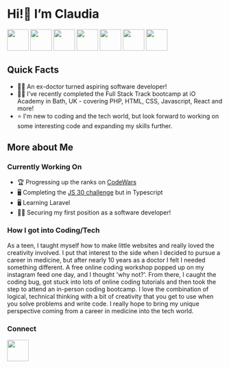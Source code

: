 # <b>Hi!</b>👋 I’m Claudia

<img style="height:50px;" src="https://cdn.jsdelivr.net/gh/devicons/devicon@latest/icons/php/php-original.svg" /> <img style="height:50px;" src="https://cdn.jsdelivr.net/gh/devicons/devicon@latest/icons/html5/html5-original-wordmark.svg" /> <img style="height:50px;" src="https://cdn.jsdelivr.net/gh/devicons/devicon@latest/icons/css3/css3-original-wordmark.svg" /> <img style="height:50px;" src="https://cdn.jsdelivr.net/gh/devicons/devicon@latest/icons/javascript/javascript-original.svg" /> <img style="height:50px;" src="https://cdn.jsdelivr.net/gh/devicons/devicon@latest/icons/react/react-original-wordmark.svg" /> <img style="height:50px;" src="https://cdn.jsdelivr.net/gh/devicons/devicon@latest/icons/typescript/typescript-original.svg" /> <img style="height:50px;" src="https://cdn.jsdelivr.net/gh/devicons/devicon@latest/icons/mysql/mysql-plain-wordmark.svg" />

## Quick Facts
- 👩‍⚕️ An ex-doctor turned aspiring software developer!  
- 👩‍💻 I’ve recently completed the Full Stack Track bootcamp at iO Academy in Bath, UK - covering PHP, HTML, CSS, Javascript, React and more!
- ⭐ I'm new to coding and the tech world, but look forward to working on some interesting code and expanding my skills further.

## More about Me
### Currently Working On
- 🏆 Progressing up the ranks on [CodeWars](https://www.codewars.com/users/claudia-lim)
- 🖥 Completing the [JS 30 challenge](https://javascript30.com/) but in Typescript
- 🖥 Learning Laravel
- 👩‍💻 Securing my first position as a software developer!
### How I got into Coding/Tech
As a teen, I taught myself how to make little websites and really loved the creativity involved. I put that interest to the side when I decided to pursue a career in medicine, but after nearly 10 years as a doctor I felt I needed something different. A free online coding workshop popped up on my instagram feed one day, and I thought 'why not?'. From there, I caught the coding bug, got stuck into lots of online coding tutorials and then took the step to attend an in-person coding bootcamp. 
I love the combination of logical, technical thinking with a bit of creativity that you get to use when you solve problems and write code.
I really hope to bring my unique perspective coming from a career in medicine into the tech world.
### Connect
[<img style="height: 50px;" src="https://cdn.jsdelivr.net/gh/devicons/devicon@latest/icons/linkedin/linkedin-original.svg" />](https://www.linkedin.com/in/claudia-l-26669b279/)



<!---
claudia-lim/claudia-lim is a ✨ special ✨ repository because its `README.md` (this file) appears on your GitHub profile.
You can click the Preview link to take a look at your changes.
--->
